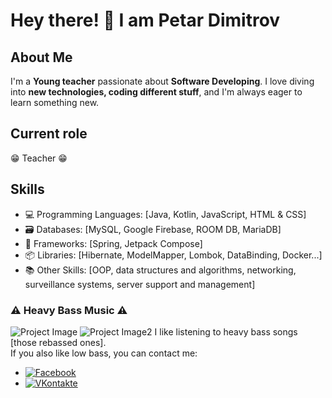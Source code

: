 # Hey there! 👋 I am Petar Dimitrov

## About Me
I'm a **Young teacher** passionate about **Software Developing**. I love diving into **new technologies, coding different stuff**, and I'm always eager to learn something new.

## Current role
:grin: Teacher :grin:

## Skills
- 💻 Programming Languages: [Java, Kotlin, JavaScript, HTML & CSS]
- 🗃️ Databases: [MySQL, Google Firebase, ROOM DB, MariaDB]
- 🌱 Frameworks: [Spring, Jetpack Compose]
- 📦 Libraries: [Hibernate, ModelMapper, Lombok, DataBinding, Docker...]
- 📚 Other Skills: [OOP, data structures and algorithms, networking, surveillance systems, server support and management]

### ⚠ Heavy Bass Music ⚠
![Project Image](https://i.postimg.cc/TYr3qhBV/background-modern.jpg)
![Project Image2](https://postimg.cc/Ty4X2TSZ)
I like listening to heavy bass songs [those rebassed ones].  
If you also like low bass, you can contact me:
- [![Facebook](https://img.shields.io/badge/Facebook-Profile-blue?style=flat-square&logo=facebook&logoColor=white)](https://www.facebook.com/profile.php?id=100026242775661)
- [![VKontakte](https://img.shields.io/badge/VKontakte-Profile-blue?style=flat-square&logo=vk&logoColor=white)](https://vk.com/id817756413)
<!--
**prdimitrov/prdimitrov** is a ✨ _special_ ✨ repository because its `README.md` (this file) appears on your GitHub profile.

Here are some ideas to get you started:

- 🔭 I’m currently working on ...
- 🌱 I’m currently learning ...
- 👯 I’m looking to collaborate on ...
- 🤔 I’m looking for help with ...
- 💬 Ask me about ...
- 📫 How to reach me: ...
- 😄 Pronouns: ...
- ⚡ Fun fact: ...
-->
